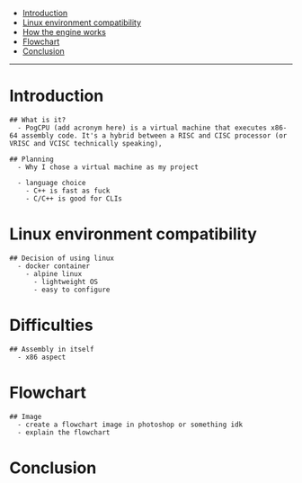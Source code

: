 
- [Introduction](#introduction)
- [Linux environment compatibility](#linux-environment-compatibility)
- [How the engine works](#how-the-engine-works)
- [Flowchart](#flowchart)
- [Conclusion](#conclusion)

---

# Introduction
    ## What is it?
      - PogCPU (add acronym here) is a virtual machine that executes x86-64 assembly code. It's a hybrid between a RISC and CISC processor (or VRISC and VCISC technically speaking), 

    ## Planning
      - Why I chose a virtual machine as my project

      - language choice
        - C++ is fast as fuck
        - C/C++ is good for CLIs

# Linux environment compatibility
    ## Decision of using linux
      - docker container
        - alpine linux
          - lightweight OS
          - easy to configure

# Difficulties
    ## Assembly in itself
      - x86 aspect

# Flowchart
    ## Image
      - create a flowchart image in photoshop or something idk
      - explain the flowchart

# Conclusion